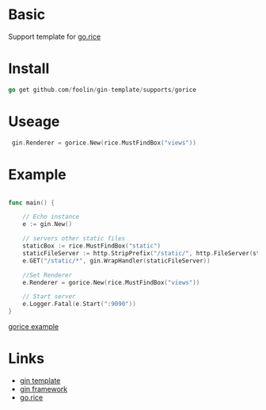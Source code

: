 # Basic
Support template for [go.rice](https://github.com/GeertJohan/go.rice/rice)


# Install
```go
go get github.com/foolin/gin-template/supports/gorice
```

# Useage

```go
 gin.Renderer = gorice.New(rice.MustFindBox("views"))
```

# Example
```go

func main() {

	// Echo instance
	e := gin.New()

	// servers other static files
	staticBox := rice.MustFindBox("static")
	staticFileServer := http.StripPrefix("/static/", http.FileServer(staticBox.HTTPBox()))
	e.GET("/static/*", gin.WrapHandler(staticFileServer))

	//Set Renderer
	e.Renderer = gorice.New(rice.MustFindBox("views"))

	// Start server
	e.Logger.Fatal(e.Start(":9090"))
}

```

[gorice example](https://github.com/foolin/gin-template/tree/master/examples/gorice)

# Links

- [gin template](https://github.com/foolin/gin-template)
- [gin framework](https://github.com/gin-gonic/gin)
- [go.rice](https://github.com/GeertJohan/go.rice)
